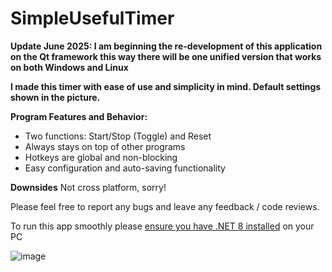 
# SimpleUsefulTimer

**Update June 2025: I am beginning the re-development of this application on the Qt framework this way there will be one unified version that works on both Windows and Linux**

**I made this timer with ease of use and simplicity in mind. Default settings shown in the picture.**

**Program Features and Behavior:**
- Two functions: Start/Stop (Toggle) and Reset
- Always stays on top of other programs
- Hotkeys are global and non-blocking
- Easy configuration and auto-saving functionality

**Downsides**
Not cross platform, sorry!

Please feel free to report any bugs and leave any feedback / code reviews.

To run this app smoothly please [ensure you have .NET 8 installed](https://dotnet.microsoft.com/en-us/download/dotnet/thank-you/runtime-8.0.10-windows-x64-installer) on your PC 

![image](https://github.com/user-attachments/assets/692a3b4b-7a31-4cda-8b6d-58da8123ad62)

